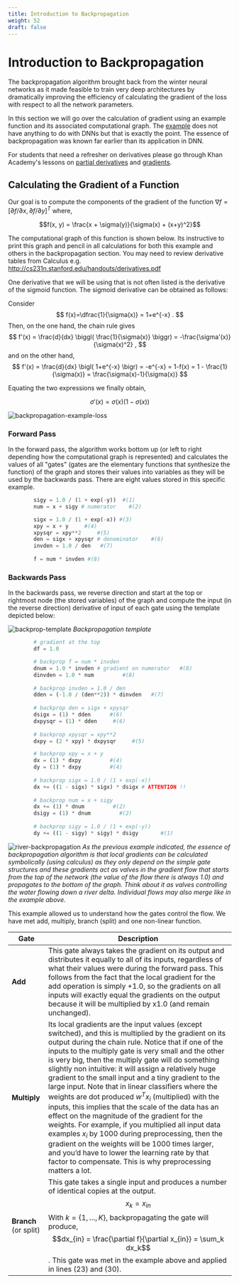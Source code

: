 ```yaml
---
title: Introduction to Backpropagation
weight: 52
draft: false
---
```


# Introduction to Backpropagation

The backpropagation algorithm brought back from the winter neural networks as it made feasible to train very deep architectures by dramatically improving the efficiency of calculating the gradient of the loss with respect to all the network parameters. 

In this section we will go over the calculation of gradient using an example function and its associated computational graph. The [example](http://cs231n.github.io/optimization-2/) does not have anything to do with DNNs but that is exactly the point. The essence of backpropagation was known far earlier than its application in DNN. 

For students that need a refresher on derivatives please go through  Khan Academy's lessons on [partial derivatives](https://www.khanacademy.org/math/multivariable-calculus/multivariable-derivatives/partial-derivatives/v/partial-derivatives-introduction) and [gradients](https://www.khanacademy.org/math/multivariable-calculus/multivariable-derivatives/gradient-and-directional-derivatives/v/gradient). 

## Calculating the Gradient of a Function
Our goal is to compute the components of the gradient of the function  $\nabla f = [ \partial f / \partial x , \partial f / \partial y ]^T$ where,

$$f(x, y) = \frac{x + \sigma(y)}{\sigma(x) + (x+y)^2}$$

The computational graph of this function is shown below.  Its instructive to print this graph and pencil in all calculations for both this example and others in the backpropagation section. You may need to review derivative tables from Calculus e.g. http://cs231n.stanford.edu/handouts/derivatives.pdf 

One derivative that we will be using that is not often listed is the derivative of the sigmoid function. The sigmoid derivative can be obtained as follows:

Consider
$$
f(x)=\dfrac{1}{\sigma(x)} = 1+e^{-x}
.
$$
Then, on the one hand, the chain rule gives
$$
f'(x)
= \frac{d}{dx} \biggl( \frac{1}{\sigma(x)} \biggr)
= -\frac{\sigma'(x)}{\sigma(x)^2}
,
$$
and on the other hand,
$$
f'(x)
= \frac{d}{dx} \bigl( 1+e^{-x} \bigr)
= -e^{-x}
= 1-f(x)
= 1 - \frac{1}{\sigma(x)}
= \frac{\sigma(x)-1}{\sigma(x)}
$$

Equating the two expressions we finally obtain,

$$\sigma'(x) = \sigma(x)(1-\sigma(x))$$ 

![backpropagation-example-loss](images/backprop-example-loss.drawio.svg)


### Forward Pass
In the forward pass, the algorithm works bottom up (or left to right depending how the computational graph is represented) and calculates the values of all "gates" (gates are the elementary functions that synthesize the function) of the graph and stores their values into variables as they will be used by the backwards pass. There are eight values stored in this specific example. 

```python
        sigy = 1.0 / (1 + exp(-y))  #(1)
        num = x + sigy # numerator    #(2)

        sigx = 1.0 / (1 + exp(-x)) #(3)
        xpy = x + y     #(4)
        xpysqr = xpy**2     #(5)
        den = sigx + xpysqr # denominator    #(6)
        invden = 1.0 / den   #(7)
        
        f = num * invden #(8)
  ```

### Backwards Pass
In the backwards pass, we reverse direction and start at the top or rightmost node (the stored variables) of the graph and compute the input (in the reverse direction) derivative of input of each gate using the template depicted below:

![backprop-template](images/backprop-template.png)
*Backpropagation template*

```python
        # gradient at the top
        df = 1.0

        # backprop f = num * invden
        dnum = 1.0 * invden # gradient on numerator   #(8)
        dinvden = 1.0 * num         #(8)
        
        # backprop invden = 1.0 / den 
        dden = (-1.0 / (den**2)) * dinvden   #(7)
        
        # backprop den = sigx + xpysqr
        dsigx = (1) * dden      #(6)
        dxpysqr = (1) * dden     #(6)
        
        # backprop xpysqr = xpy**2
        dxpy = (2 * xpy) * dxpysqr     #(5)

        # backprop xpy = x + y
        dx = (1) * dxpy         #(4)
        dy = (1) * dxpy         #(4)
        
        # backprop sigx = 1.0 / (1 + exp(-x))
        dx += ((1 - sigx) * sigx) * dsigx # ATTENTION !!
        
        # backprop num = x + sigy
        dx += (1) * dnum         #(2)
        dsigy = (1) * dnum         #(2)
        
        # backprop sigy = 1.0 / (1 + exp(-y))
        dy += ((1 - sigy) * sigy) * dsigy       #(1)
```

![river-backpropagation](images/river-backpropagation.jpg)
*As the previous example indicated, the essence of backpropagation algorithm is that local gradients can be calculated symbolically (using calculus) as they only depend on the simple gate structures and these gradients act as valves in the gradient flow that starts from the top of the network (the value of the flow there is always 1.0) and propagates to the bottom of the graph. Think about it as valves controlling the water flowing down a river delta. Individual flows may also merge like in the example above.*

This example allowed us to understand how the gates control the flow. We have met add, multiply, branch (split) and one non-linear function. 

| Gate                   | Description                                                                                                                                                                                                                                                                                                                                                                                                                                                                                                                                                                                                                                                                                                                                                                                                                                                                                            |
| ---------------------- | ------------------------------------------------------------------------------------------------------------------------------------------------------------------------------------------------------------------------------------------------------------------------------------------------------------------------------------------------------------------------------------------------------------------------------------------------------------------------------------------------------------------------------------------------------------------------------------------------------------------------------------------------------------------------------------------------------------------------------------------------------------------------------------------------------------------------------------------------------------------------------------------------------ |
| **Add**                | This gate always takes the gradient on its output and distributes it equally to all of its inputs, regardless of what their values were during the forward pass. This follows from the fact that the local gradient for the add operation is simply +1.0, so the gradients on all inputs will exactly equal the gradients on the output because it will be multiplied by x1.0 (and remain unchanged).                                                                                                                                                                                                                                                                                                                                                                                                                                                                                                  |
| **Multiply**           | Its local gradients are the input values (except switched), and this is multiplied by the gradient on its output during the chain rule. Notice that if one of the inputs to the multiply gate is very small and the other is very big, then the multiply gate will do something slightly non intuitive: it will assign a relatively huge gradient to the small input and a tiny gradient to the large input. Note that in linear classifiers where the weights are dot produced $w^Tx_i$ (multiplied) with the inputs, this implies that the scale of the data has an effect on the magnitude of the gradient for the weights. For example, if you multiplied all input data examples $x_i$ by 1000 during preprocessing, then the gradient on the weights will be 1000 times larger, and you’d have to lower the learning rate by that factor to compensate. This is why preprocessing matters a lot. |
| **Branch**  (or split) | This gate takes a single input and produces a number of identical copies at the output. $$x_k = x_{in}$$ With $k=\{1, \dots, K\}$, backpropagating the gate will produce, $$dx_{in} = \frac{\partial f}{\partial x_{in}} = \sum_k dx_k$$. This gate was met in the example above and applied in lines (23) and (30).                                                                                                                                                                                                                                                                                                                                                                                                                                                                                                                                                                                   |
